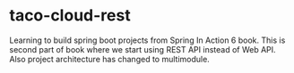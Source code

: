 # taco-cloud-rest
Learning to build spring boot projects from Spring In Action 6 book. This is second part of book where we start using REST API instead of Web API. Also project architecture has changed to multimodule.